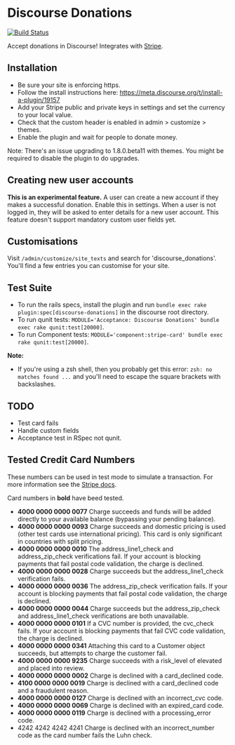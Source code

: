 # Discourse Donations

[![Build Status](https://travis-ci.org/choiceaustralia/discourse-donations.svg?branch=master)](https://travis-ci.org/choiceaustralia/discourse-donations)

Accept donations in Discourse! Integrates with [Stripe](https://stripe.com).

## Installation

* Be sure your site is enforcing https.
* Follow the install instructions here: https://meta.discourse.org/t/install-a-plugin/19157
* Add your Stripe public and private keys in settings and set the currency to your local value.
* Check that the custom header is enabled in admin > customize > themes.
* Enable the plugin and wait for people to donate money.

Note: There's an issue upgrading to 1.8.0.beta11 with themes. You might be required to disable the plugin to do upgrades.


## Creating new user accounts

**This is an experimental feature.** A user can create a new account if they makes a successful donation. Enable this in settings. When a user is not logged in, they will be asked to enter details for a new user account. This feature doesn't support mandatory custom user fields yet.

## Customisations

Visit `/admin/customize/site_texts` and search for 'discourse_donations'. You'll find a few entries you can customise for your site.

## Test Suite

* To run the rails specs, install the plugin and run `bundle exec rake plugin:spec[discourse-donations]` in the discourse root directory.
* To run qunit tests: `MODULE='Acceptance: Discourse Donations' bundle exec rake qunit:test[20000]`.
* To run Component tests: `MODULE='component:stripe-card' bundle exec rake qunit:test[20000]`.

**Note:**

* If you're using a zsh shell, then you probably get this error: `zsh: no matches found ...` and you'll need to escape the square brackets with backslashes.

## TODO

* Test card fails
* Handle custom fields
* Acceptance test in RSpec not qunit.

## Tested Credit Card Numbers

These numbers can be used in test mode to simulate a transaction. For more information see the [Stripe docs](https://stripe.com/docs/testing).

Card numbers in **bold** have beed tested.

* **4000 0000 0000 0077**	Charge succeeds and funds will be added directly to your available balance (bypassing your pending balance).
* **4000 0000 0000 0093**	Charge succeeds and domestic pricing is used (other test cards use international pricing). This card is only significant in countries with split pricing.
* **4000 0000 0000 0010**	The address_line1_check and address_zip_check verifications fail. If your account is blocking payments that fail postal code validation, the charge is declined.
* **4000 0000 0000 0028**	Charge succeeds but the address_line1_check verification fails.
* **4000 0000 0000 0036**	The address_zip_check verification fails. If your account is blocking payments that fail postal code validation, the charge is declined.
* **4000 0000 0000 0044**	Charge succeeds but the address_zip_check and address_line1_check verifications are both unavailable.
* **4000 0000 0000 0101** If a CVC number is provided, the cvc_check fails. If your account is blocking payments that fail CVC code validation, the charge is declined.
* **4000 0000 0000 0341**	Attaching this card to a Customer object succeeds, but attempts to charge the customer fail.
* **4000 0000 0000 9235**	Charge succeeds with a risk_level of elevated and placed into review.
* **4000 0000 0000 0002**	Charge is declined with a card_declined code.
* **4100 0000 0000 0019**	Charge is declined with a card_declined code and a fraudulent reason.
* **4000 0000 0000 0127**	Charge is declined with an incorrect_cvc code.
* **4000 0000 0000 0069**	Charge is declined with an expired_card code.
* **4000 0000 0000 0119**	Charge is declined with a processing_error code.
* 4242 4242 4242 4241	Charge is declined with an incorrect_number code as the card number fails the Luhn check.
